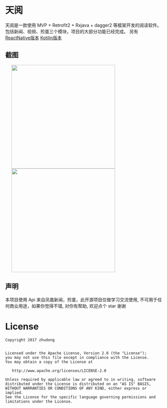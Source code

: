 # 天阅

天阅是一款使用 MVP + Retrofit2 + Rxjava + dagger2 等框架开发的阅读软件。包括新闻、视频、煎蛋三个模块，项目的大部分功能已经完成。
另有 [ReactNative版本](https://github.com/ZDfordream/TianYue-ReactNative)
     [Kotilin版本](https://github.com/ZDfordream/TianYueKotlin)

## 截图

<img src="screenshots/news.gif" width="330" hspace="20" />

<img src="screenshots/jd.gif" width="330"  hspace="20">



## 声明
本项目使用 Api 来自凤凰新闻，煎蛋，此开源项目仅做学习交流使用, 不可用于任何商业用途，如果你觉得不错, 对你有帮助, 欢迎点个 star 谢谢

License
=======

    Copyright 2017 zhudong


    Licensed under the Apache License, Version 2.0 (the "License");
    you may not use this file except in compliance with the License.
    You may obtain a copy of the License at

       http://www.apache.org/licenses/LICENSE-2.0

    Unless required by applicable law or agreed to in writing, software
    distributed under the License is distributed on an "AS IS" BASIS,
    WITHOUT WARRANTIES OR CONDITIONS OF ANY KIND, either express or implied.
    See the License for the specific language governing permissions and
    limitations under the License.
